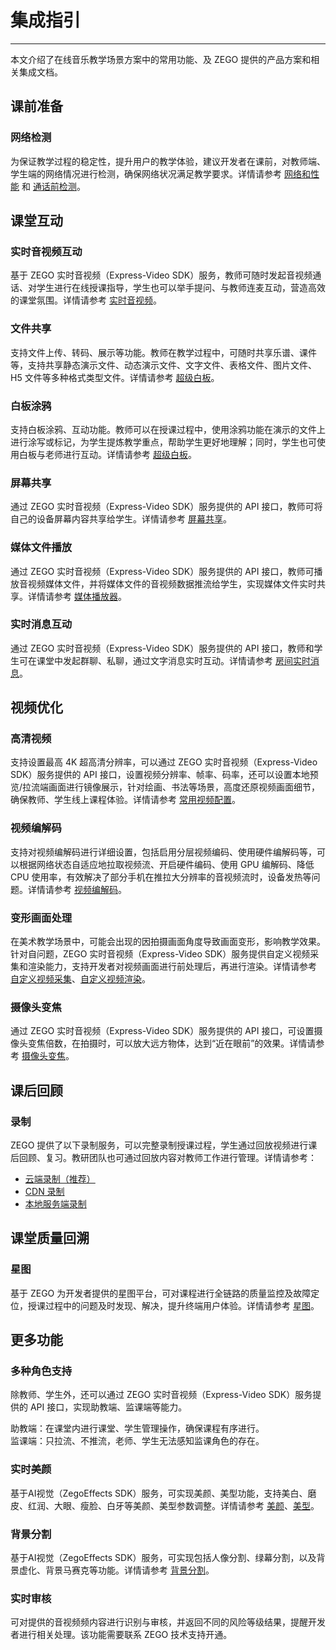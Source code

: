 # 集成指引

- - -

本文介绍了在线音乐教学场景方案中的常用功能、及 ZEGO 提供的产品方案和相关集成文档。

## 课前准备

### **网络检测**

为保证教学过程的稳定性，提升用户的教学体验，建议开发者在课前，对教师端、学生端的网络情况进行检测，确保网络状况满足教学要求。详情请参考 [网络和性能](/real-time-video-ios-oc/communication/testing-network) 和 [通话前检测](/real-time-video-ios-oc/communication/pre-call-detection)。

## 课堂互动

### **实时音视频互动**

基于 ZEGO 实时音视频（Express-Video SDK）服务，教师可随时发起音视频通话、对学生进行在线授课指导，学生也可以举手提问、与教师连麦互动，营造高效的课堂氛围。详情请参考 [实时音视频](/real-time-video-ios-oc/introduction/overview)。


### **文件共享**

支持文件上传、转码、展示等功能。教师在教学过程中，可随时共享乐谱、课件等，支持共享静态演示文件、动态演示文件、文字文件、表格文件、图片文件、H5 文件等多种格式类型文件。详情请参考 [超级白板](/super-board-ios/product-desc/overview)。

### **白板涂鸦**

支持白板涂鸦、互动功能。教师可以在授课过程中，使用涂鸦功能在演示的文件上进行涂写或标记，为学生提炼教学重点，帮助学生更好地理解；同时，学生也可使用白板与老师进行互动。详情请参考 [超级白板](/super-board-ios/product-desc/overview)。

### **屏幕共享**

通过 ZEGO 实时音视频（Express-Video SDK）服务提供的 API 接口，教师可将自己的设备屏幕内容共享给学生。详情请参考 [屏幕共享](/real-time-video-ios-oc/video/screen-sharing)。

### **媒体文件播放**

通过 ZEGO 实时音视频（Express-Video SDK）服务提供的 API 接口，教师可播放音视频媒体文件，并将媒体文件的音视频数据推流给学生，实现媒体文件实时共享。详情请参考 [媒体播放器](/real-time-video-ios-oc/video/screen-sharing)。

### **实时消息互动**

通过 ZEGO 实时音视频（Express-Video SDK）服务提供的 API 接口，教师和学生可在课堂中发起群聊、私聊，通过文字消息实时互动。详情请参考 [房间实时消息](/real-time-video-ios-oc/room/messaging-and-signaling)。


## 视频优化

### **高清视频**

支持设置最高 4K 超高清分辨率，可以通过 ZEGO 实时音视频（Express-Video SDK）服务提供的 API 接口，设置视频分辨率、帧率、码率，还可以设置本地预览/拉流端画面进行镜像展示，针对绘画、书法等场景，高度还原视频画面细节，确保教师、学生线上课程体验。详情请参考 [常用视频配置](/real-time-video-ios-oc/video/common-video-configuration)。

### **视频编解码**

支持对视频编解码进行详细设置，包括启用分层视频编码、使用硬件编解码等，可以根据网络状态自适应地拉取视频流、开启硬件编码、使用 GPU 编解码、降低 CPU 使用率，有效解决了部分手机在推拉大分辨率的音视频流时，设备发热等问题。详情请参考 [视频编解码](/real-time-video-ios-oc/video/set-video-encoding)。

### **变形画面处理**

在美术教学场景中，可能会出现的因拍摄画面角度导致画面变形，影响教学效果。针对自问题，ZEGO 实时音视频（Express-Video SDK）服务提供自定义视频采集和渲染能力，支持开发者对视频画面进行前处理后，再进行渲染。详情请参考 [自定义视频采集](/real-time-video-ios-oc/video/custom-video-capture)、[自定义视频渲染](/real-time-video-ios-oc/video/custom-video-rendering)。

### **摄像头变焦**

通过 ZEGO 实时音视频（Express-Video SDK）服务提供的 API 接口，可设置摄像头变焦倍数，在拍摄时，可以放大远方物体，达到“近在眼前”的效果。详情请参考 [摄像头变焦](https://doc-zh.zego.im/article/6647)。


## 课后回顾

### **录制**

ZEGO 提供了以下录制服务，可以完整录制授课过程，学生通过回放视频进行课后回顾、复习。教研团队也可通过回放内容对教师工作进行管理。详情请参考：

- [云端录制（推荐）](/cloud-recording/introduction/overview)
- [CDN 录制](/real-time-voice-server/api-reference/cdn/start-cdn-recrod)
- [本地服务端录制](/local-recording-linux-cpp/overview)


## 课堂质量回溯

### **星图**

基于 ZEGO 为开发者提供的星图平台，可对课程进行全链路的质量监控及故障定位，授课过程中的问题及时发现、解决，提升终端用户体验。详情请参考 [星图](/analytics-dashboard/introduction/overview)。


## 更多功能

### **多种角色支持**

除教师、学生外，还可以通过 ZEGO 实时音视频（Express-Video SDK）服务提供的 API 接口，实现助教端、监课端等能力。

助教端：在课堂内进行课堂、学生管理操作，确保课程有序进行。  
监课端：只拉流、不推流，老师、学生无法感知监课角色的存在。

### **实时美颜**

基于AI视觉（ZegoEffects SDK）服务，可实现美颜、美型功能，支持美白、磨皮、红润、大眼、瘦脸、白牙等美颜、美型参数调整。详情请参考 [美颜](/ai-effects-ios-objc/guides/face-beautification)、[美型](/ai-effects-ios-objc/guides/shape-retouch)。

### **背景分割**

基于AI视觉（ZegoEffects SDK）服务，可实现包括人像分割、绿幕分割，以及背景虚化、背景马赛克等功能。详情请参考 [背景分割](/ai-effects-ios-objc/guides/background-segmentation)。

### **实时审核**

可对提供的音视频频内容进行识别与审核，并返回不同的风险等级结果，提醒开发者进行相关处理。该功能需要联系 ZEGO 技术支持开通。
